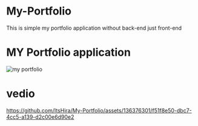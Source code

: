 # My-Portfolio
This is simple my portfolio application without back-end just front-end
# MY Portfolio application
![my portfolio](https://github.com/ItsHira/My-Portfolio/assets/136376301/03d6d5f7-9051-4a44-b782-bea5fbead730)
# vedio
https://github.com/ItsHira/My-Portfolio/assets/136376301/f51f8e50-dbc7-4cc5-a139-d2c00e6d90e2

